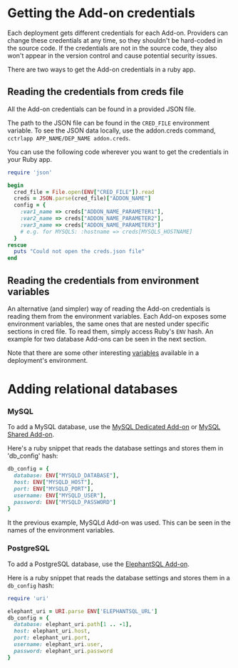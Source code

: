 # Getting the Add-on credentials

Each deployment gets different credentials for each Add-on. Providers can
change these credentials at any time, so they shouldn't be hard-coded in the
source code. If the credentials are not in the source code, they also won't
appear in the version control and cause potential security issues.

There are two ways to get the Add-on credentials in a ruby app.

## Reading the credentials from creds file

All the Add-on credentials can be found in a provided JSON file.

The path to the JSON file can be found in the `CRED_FILE` environment variable.
To see the JSON data locally, use the
addon.creds command, `cctrlapp APP_NAME/DEP_NAME addon.creds`.

You can use the following code wherever you want to get the credentials in your Ruby app.

~~~ruby
require 'json'

begin
  cred_file = File.open(ENV["CRED_FILE"]).read
  creds = JSON.parse(cred_file)["ADDON_NAME"]
  config = {
    :var1_name => creds["ADDON_NAME_PARAMETER1"],
    :var2_name => creds["ADDON_NAME_PARAMETER2"],
    :var3_name => creds["ADDON_NAME_PARAMETER3"]
    # e.g. for MYSQLS: :hostname => creds[MYSQLS_HOSTNAME]
  }
rescue
  puts "Could not open the creds.json file"
end
~~~

## Reading the credentials from environment variables

An alternative (and simpler) way of reading the Add-on credentials is reading them from
the environment variables. Each Add-on exposes some environment variables, the same
ones that are nested under specific sections in cred file. To read them, simply
access Ruby's `ENV` hash. An example for two database Add-ons can be seen in the next section.

Note that there are some other interesting [variables][env-vars] available in a deployment's environment.

# Adding relational databases

### MySQL

To add a MySQL database, use the [MySQL Dedicated Add-on](https://www.cloudcontrol.com/add-ons/mysqld) or [MySQL Shared Add-on](https://www.cloudcontrol.com/add-ons/mysqls).

Here's a ruby snippet that reads the database settings and stores them in 'db_config' hash:
~~~ruby
db_config = {
  database: ENV["MYSQLD_DATABASE"],
  host: ENV["MYSQLD_HOST"],
  port: ENV["MYSQLD_PORT"],
  username: ENV["MYSQLD_USER"],
  password: ENV["MYSQLD_PASSWORD"]
}
~~~
It the previous example, MySQLd Add-on was used. This can be seen in the names of the environment variables.

### PostgreSQL

To add a PostgreSQL database, use the [ElephantSQL Add-on](https://www.cloudcontrol.com/add-ons/elephantsql).

Here is a ruby snippet that reads the database settings and stores them in a `db_config` hash:
~~~ruby
require 'uri'

elephant_uri = URI.parse ENV['ELEPHANTSQL_URL']
db_config = {
  database: elephant_uri.path[1 .. -1],
  host: elephant_uri.host,
  port: elephant_uri.port,
  username: elephant_uri.user,
  password: elephant_uri.password
}
~~~

[env-vars]: https://www.cloudcontrol.com/dev-center/Platform%20Documentation#environment-variables
